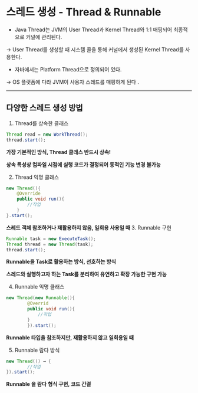 # 스레드 생성 - Thread & Runnable

- Java Thread는 JVM의 User Thread과 Kernel Thread와 1:1 매핑되어 최종적으로 커널에 관리된다.

→  User Thread를 생성할 때 시스템 콜을 통해 커널에서 생성된 Kernel Thread를 사용한다.

- 자바에서는 Platform Thread으로 정의되어 있다.

→ OS 플랫폼에 다라 JVM이 사용자 스레드를 매핑하게 된다 .

---
## 다양한 스레드 생성 방법

1. Thread를 상속한 클래스
```java
Thread read = new WorkThread();
thread.start();
```
**가장 기본적인 방식, Thread 클래스 반드시 상속!**

**상속 특성상 컴파일 시점에 실행 코드가 결정되어 동적인 기능 변경 불가능**

2. Thread 익명 클래스
```java
new Thread(){
	@Override
	public void run(){
		//작업
	}
}.start();
```
**스레드 객체 참조하거나 재활용하지 않음, 일회용 사용일 때**
3. Runnable 구현
```java
Runnable task = new ExecuteTask();
Thread thread = new Thread(task);
thread.start();
```
**Runnable을 Task로 활용하는 방식, 선호하는 방식**

**스레드와 실행하고자 하는 Task를 분리하여 유연하고 확장 가능한 구현 가능**

4. Runnable 익명 클래스
```java
new Thread(new Runnable(){
		@Overrid
		public void run(){
			//작업
		}
	    }).start();
```
**Runnable 타입을 참조하지만, 재활용하지 않고 일회용일 때**

5. Runnable 람다 방식
```java
new Thread(() → {
		//작업
}).start();
```
**Runnable 을 람다 형식 구현, 코드 간결**